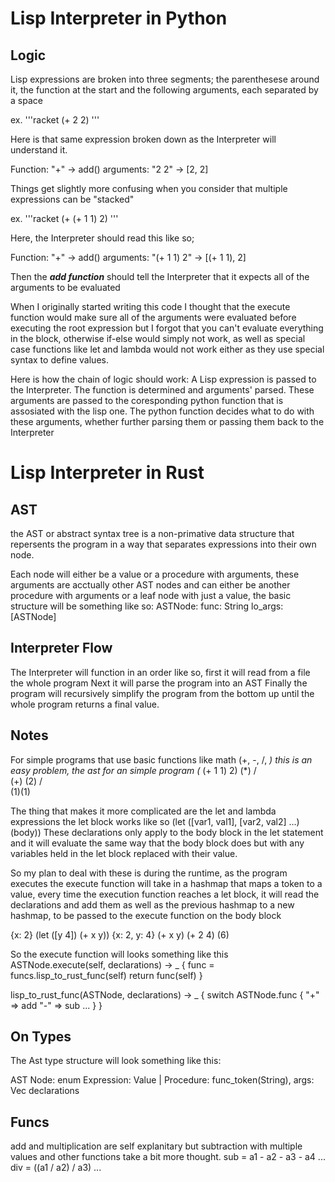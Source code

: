 # Lisp Interpreter in Python

## Logic

Lisp expressions are broken into three segments; the parenthesese around it,
the function at the start and the following arguments, each separated by a space

ex.
'''racket
(+ 2 2)
'''

Here is that same expression broken down as the Interpreter will understand it.

Function: "+" -> add()
arguments: "2 2" -> [2, 2]

Things get slightly more confusing when you consider that multiple expressions can
be "stacked"

ex.
'''racket
(+ (+ 1 1) 2)
'''

Here, the Interpreter should read this like so;

Function: "+" -> add()
arguments: "(+ 1 1) 2" -> [(+ 1 1), 2]

Then the ***add function*** should tell the Interpreter that it expects all of the
arguments to be evaluated

When I originally started writing this code I thought that the execute function would
make sure all of the arguments were evaluated before executing the root expression but
I forgot that you can't evaluate everything in the block, otherwise if-else would simply
not work, as well as special case functions like let and lambda would not work either as
they use special syntax to define values.

Here is how the chain of logic should work:
A Lisp expression is passed to the Interpreter.
The function is determined and arguments' parsed.
These arguments are passed to the coresponding python function that is assosiated
with the lisp one.
The python function decides what to do with these arguments, whether further parsing them
or passing them back to the Interpreter


# Lisp Interpreter in Rust

## AST
the AST or abstract syntax tree is a non-primative data structure that repersents the program
in a way that separates expressions into their own node.

Each node will either be a value or a procedure with arguments, these arguments are acctually other AST
nodes and can either be another procedure with arguments or a leaf node with just a value, the
basic structure will be something like so:
ASTNode:
  func: String
  lo_args: \[ASTNode]

## Interpreter Flow
The Interpreter will function in an order like so, first it will read from a file the whole program
Next it will parse the program into an AST
Finally the program will recursively simplify the program from the bottom up until the whole program
returns a final value.

## Notes
For simple programs that use basic functions like math (+, -, /, *) this is an easy problem, the ast for an simple program
(* (+ 1 1) 2)
    (*)
    / \
  (+) (2)
  / \
 (1)(1)

The thing that makes it more complicated are the let and lambda expressions
the let block works like so (let ([var1, val1], [var2, val2] ...) (body))
These declarations only apply to the body block in the let statement and it will evaluate the same way that the body block does but with any variables held
in the let block replaced with their value.

So my plan to deal with these is during the runtime, as the program executes the execute function will take in a hashmap that maps a token to a value, every time
the execution function reaches a let block, it will read the declarations and add them as well as the previous hashmap to a new hashmap, to be passed to the execute
function on the body block

{x: 2}
(let ([y 4]) (+ x y))
{x: 2, y: 4}
(+ x y)
(+ 2 4)
(6)

So the execute function will looks something like this
ASTNode.execute(self, declarations) -> _ {
  func = funcs.lisp_to_rust_func(self)
  return func(self)
}

lisp_to_rust_func(ASTNode, declarations) -> _ {
  switch ASTNode.func {
    "+" => add
    "-" => sub
    ...
  }
}

## On Types
The Ast type structure will look something like this:

AST Node:
  enum Expression:
    Value |
    Procedure:
      func_token(String),
      args: Vec<AST Node>
  declarations

## Funcs
add and multiplication are self explanitary
but subtraction with multiple values and other functions take a bit
more thought.
sub = a1 - a2 - a3 - a4 ...
div = ((a1 / a2) / a3) ...